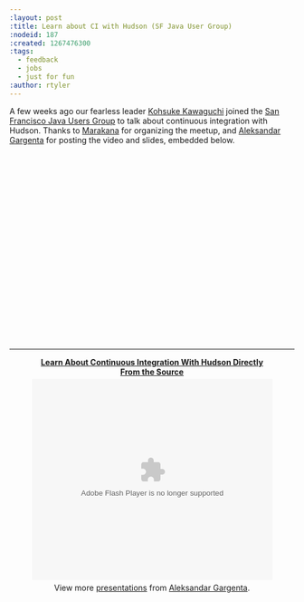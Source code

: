 ```yaml
---
:layout: post
:title: Learn about CI with Hudson (SF Java User Group)
:nodeid: 187
:created: 1267476300
:tags:
  - feedback
  - jobs
  - just for fun
:author: rtyler
---
```


A few weeks ago our fearless leader <a id="aptureLink_5tG8Jo3JvE" href="http://twitter.com/kohsukekawa">Kohsuke Kawaguchi</a> joined the <a id="aptureLink_QPSoyx1XzK" href="http://www.sfjava.org/">San Francisco Java Users Group</a> to talk about continuous integration with Hudson. Thanks to <a id="aptureLink_QyDivgNZCa" href="http://marakana.com/">Marakana</a> for organizing the meetup, and <a id="aptureLink_oKKccVHt47" href="http://www.linkedin.com/in/aleksandargargenta">Aleksandar Gargenta</a> for posting the video and slides, embedded below.

<br clear="all"/>
<center>
<object width="500" height="315"><param name="movie" value="http://www.youtube-nocookie.com/v/6k0S4O2PnTc&hl=en_US&fs=1&rel=0&border=1"></param><param name="allowFullScreen" value="true"></param><param name="allowscriptaccess" value="always"></param><embed src="http://www.youtube-nocookie.com/v/6k0S4O2PnTc&hl=en_US&fs=1&rel=0&border=1" type="application/x-shockwave-flash" allowscriptaccess="always" allowfullscreen="true" width="500" height="315"></embed></object>

---

<div style="width:425px" id="__ss_3222473"><strong style="display:block;margin:12px 0 4px"><a href="http://www.slideshare.net/marakana/learn-about-continuous-integration-with-hudson-directly-from-the-source" title="Learn About Continuous Integration With Hudson Directly From the Source">Learn About Continuous Integration With Hudson Directly From the Source</a></strong><object width="425" height="355"><param name="movie" value="http://static.slidesharecdn.com/swf/ssplayer2.swf?doc=hudsonsfjug-100219003751-phpapp01&stripped_title=learn-about-continuous-integration-with-hudson-directly-from-the-source" /><param name="allowFullScreen" value="true"/><param name="allowScriptAccess" value="always"/><embed src="http://static.slidesharecdn.com/swf/ssplayer2.swf?doc=hudsonsfjug-100219003751-phpapp01&stripped_title=learn-about-continuous-integration-with-hudson-directly-from-the-source" type="application/x-shockwave-flash" allowscriptaccess="always" allowfullscreen="true" width="425" height="355"></embed></object><div style="padding:5px 0 12px">View more <a href="http://www.slideshare.net/">presentations</a> from <a href="http://www.slideshare.net/marakana">Aleksandar Gargenta</a>.</div></div></center>
<!--break-->
